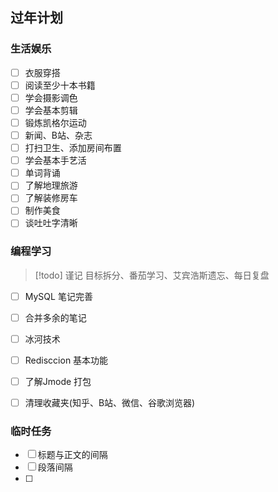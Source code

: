 ## 过年计划
### 生活娱乐
- [ ] 衣服穿搭
- [ ] 阅读至少十本书籍
- [ ] 学会摄影调色
- [ ] 学会基本剪辑
- [ ] 锻炼凯格尔运动
- [ ] 新闻、B站、杂志
- [ ] 打扫卫生、添加房间布置
- [ ] 学会基本手艺活
- [ ] 单词背诵
- [ ] 了解地理旅游
- [ ] 了解装修房车
- [ ] 制作美食
- [ ] 谈吐吐字清晰

### 编程学习
> [!todo] 谨记
> 目标拆分、番茄学习、艾宾浩斯遗忘、每日复盘
- [ ] MySQL 笔记完善
- [ ] 合并多余的笔记
- [ ] 冰河技术
- [ ] Redisccion 基本功能
- [ ] 了解Jmode 打包
- [ ] 清理收藏夹(知乎、B站、微信、谷歌浏览器)


### 临时任务
- [ ] 标题与正文的间隔
- [ ] 段落间隔
- [ ] 